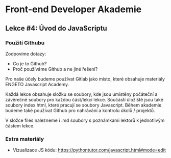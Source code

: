 # Front-end Developer Akademie
## Lekce #4: Úvod do JavaScriptu

### Použití Githubu
Zodpovíme dotazy:
 * Co je to Github?
 * Proč používáme Github a ne jiné řešení?

Pro naše účely budeme používat Gitlab jako místo, které obsahuje materiály ENGETO Javascript Academy.

Každá lekce obsahuje složku se soubory, kde jsou umístěny počáteční a závěrečné soubory pro každou část/lekci lekce. Součástí úložiště jsou také soubory index.html, které pracují se soubory Javascript.
Během akademie budeme také používat Github pro nahrávání a kontrolu úkolů / projektů.

V složce files nalezneme i .md soubory s poznámkami lektorů k jednotlivým částem lekce.

### Extra materiály
 * Vizualizace JS kódu: https://pythontutor.com/javascript.html#mode=edit